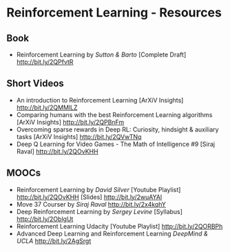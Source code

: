 # Reinforcement Learning - Resources

## Book
* Reinforcement Learning by _Sutton & Barto_ [Complete Draft] http://bit.ly/2QPfvtR

## Short Videos
* An introduction to Reinforcement Learning [ArXiV Insights] http://bit.ly/2QMMlLZ
* Comparing humans with the best Reinforcement Learning algorithms [ArXiV Insights] http://bit.ly/2QPBnFm
* Overcoming sparse rewards in Deep RL: Curiosity, hindsight & auxiliary tasks [ArXiV Insights] http://bit.ly/2QVwTNq
* Deep Q Learning for Video Games - The Math of Intelligence #9 [Siraj Raval] http://bit.ly/2QOvKHH

## MOOCs
* Reinforcement Learning by _David Silver_ [Youtube Playlist] http://bit.ly/2QOvKHH [Slides] http://bit.ly/2wuAYAl
* Move 37 Courser by _Siraj Raval_ http://bit.ly/2x4kqhY
* Deep Reinforcement Learning by _Sergey Levine_ [Syllabus] http://bit.ly/2OblgUt
* Reinforcement Learning Udacity [Youtube Playlist] http://bit.ly/2QORBPh
* Advanced Deep Learning and Reinforcement Learning _DeepMind & UCLA_ http://bit.ly/2AgSrgt

